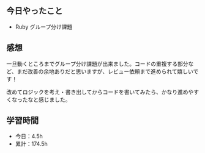 ## 今日やったこと
- Ruby グループ分け課題  

## 感想
一旦動くところまでグループ分け課題が出来ました。コードの重複する部分など、まだ改善の余地ありだと思いますが、レビュー依頼まで進められて嬉しいです！

改めてロジックを考え・書き出してからコードを書いてみたら、かなり進めやすくなったなと感じました。

## 学習時間
- 今日：4.5h
- 累計：174.5h
